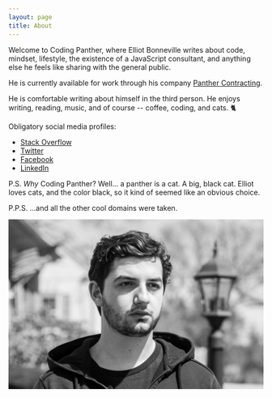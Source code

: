 ```yaml
---
layout: page
title: About
---
```


Welcome to Coding Panther, where Elliot Bonneville writes about code, mindset, lifestyle, the existence of a JavaScript consultant, and anything else he feels like sharing with the general public.

He is currently available for work through his company [Panther Contracting](https://www.panthercontracting.com).

He is comfortable writing about himself in the third person. He enjoys writing, reading, music, and of course -- coffee, coding, and cats. 🐈

Obligatory social media profiles:

- [Stack Overflow](https://stackoverflow.com/users/339852/elliot-bonneville)
- [Twitter](https://twitter.com/elliotbnvl)
- [Facebook](https://facebook.com/elliotbnvl)
- [LinkedIn](https://linkedin.com/in/elliotbonneville)

P.S. _Why_ Coding Panther? Well... a panther is a cat. A big, black cat. Elliot loves cats, and the color black, so it kind of seemed like an obvious choice.

P.P.S. ...and all the other cool domains were taken.

![Elliot](/public/elliotbonneville.jpg)
